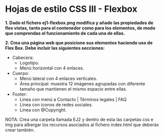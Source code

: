 # Hojas de estilo CSS III - Flexbox

**1. Dado el fichero ej1-flexbox.png modifica y añade las propiedades de flex vistas, tanto para el contenedor como para los elementos, de modo que comprendas el funcionamiento de cada una de ellas.** 

**2. Crea una página web que posicione sus elementos haciendo uso de Flex Box. Debe incluir las siguientes secciones:**
* Cabecera:
    * Logotipo.
    * Menú horizontal con 4 enlaces.
* Cuerpo:
    * Menú lateral con 4 enlaces verticales.
    * Área principal: muestra 12 imágenes agrupadas con diferente tamaño que mantienen el mismo espacio entre ellas.  
* Footer:
    * Línea con menú a Contacto | Términos legales | FAQ
    * Línea con iconos de redes sociales.
    * Línea con @Copyright.

NOTA: Crea una carpeta llamada EJ2 y dentro de esta las carpetas css e img para albergar los recursos asociados al fichero index.html que deberás crear también.


